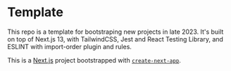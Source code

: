 # Template

This repo is a template for bootstraping new projects in late 2023.
It's built on top of Next.js 13, with TailwindCSS, Jest and React Testing Library, and ESLINT with import-order plugin and rules.

This is a [Next.js](https://nextjs.org/) project bootstrapped with [`create-next-app`](https://github.com/vercel/next.js/tree/canary/packages/create-next-app).
